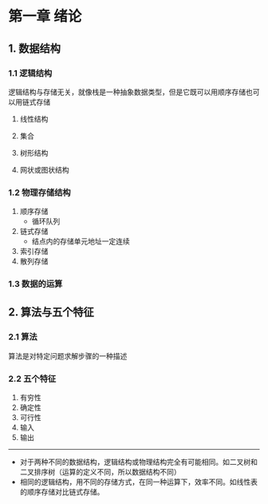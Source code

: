 # 第一章 绪论

## 1. 数据结构

### 1.1 逻辑结构

逻辑结构与存储无关，就像栈是一种抽象数据类型，但是它既可以用顺序存储也可以用链式存储

1. 线性结构

2. 集合

3. 树形结构

4. 网状或图状结构

### 1.2 物理存储结构

1. 顺序存储
   - 循环队列
2. 链式存储
   - 结点内的存储单元地址一定连续
3. 索引存储
4. 散列存储

### 1.3 数据的运算



## 2. 算法与五个特征

### 2.1 算法

算法是对特定问题求解步骤的一种描述

### 2.2 五个特征

1. 有穷性
2. 确定性
3. 可行性
4. 输入
5. 输出

---

- 对于两种不同的数据结构，逻辑结构或物理结构完全有可能相同。如二叉树和二叉排序树（运算的定义不同，所以数据结构不同）
- 相同的逻辑结构，用不同的存储方式，在同一种运算下，效率不同。如线性表的顺序存储对比链式存储。

